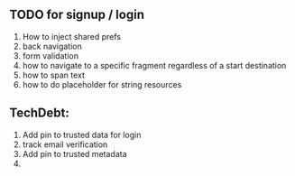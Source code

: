 

## TODO for signup / login
1. How to inject shared prefs
2. back navigation
3. form validation
4. how to navigate to a specific fragment regardless of a start destination  
5. how to span text
6. how to do placeholder for string resources


## TechDebt: 
1. Add pin to trusted data for login 
2. track email verification
3. Add pin to trusted metadata
4. 